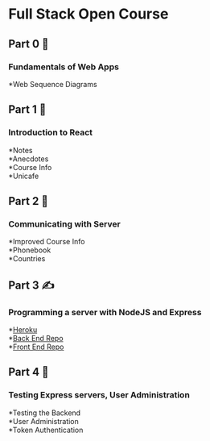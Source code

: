# Full Stack Open Course

## Part 0 :eyes:  
### Fundamentals of Web Apps
*Web Sequence Diagrams   
    
## Part 1 :high_brightness: 
### Introduction to React
*Notes  
*Anecdotes    
*Course Info    
*Unicafe   
    
## Part 2 :house_with_garden:  
### Communicating with Server
*Improved Course Info  
*Phonebook  
*Countries    
    
## Part 3 :writing_hand: 
### Programming a server with NodeJS and Express
*[Heroku](https://backendforfullstack.herokuapp.com/)   
*[Back End Repo](https://github.com/ruskollin/backend3)  
*[Front End Repo](https://github.com/ruskollin/Full-Stack/tree/master/Part%202/phonebook)  


## Part 4 :volcano: 
### Testing Express servers, User Administration
*Testing the Backend   
*User Administration     
*Token Authentication       
